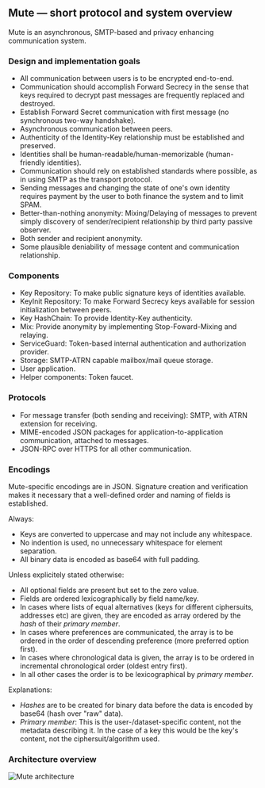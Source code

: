 Mute — short protocol and system overview
-----------------------------------------

Mute is an asynchronous, SMTP-based and privacy enhancing communication system.


### Design and implementation goals

- All communication between users is to be encrypted end-to-end.
- Communication should accomplish Forward Secrecy in the sense that keys
  required to decrypt past messages are frequently replaced and destroyed.
- Establish Forward Secret communication with first message (no synchronous
  two-way handshake).
- Asynchronous communication between peers.
- Authenticity of the Identity-Key relationship must be established and
  preserved.
- Identities shall be human-readable/human-memorizable (human-friendly
  identities).
- Communication should rely on established standards where possible, as in using
  SMTP as the transport protocol.
- Sending messages and changing the state of one's own identity requires payment
  by the user to both finance the system and to limit SPAM.
- Better-than-nothing anonymity: Mixing/Delaying of messages to prevent simply
  discovery of sender/recipient relationship by third party passive observer.
- Both sender and recipient anonymity.
- Some plausible deniability of message content and communication relationship.


### Components

- Key Repository: To make public signature keys of identities available.
- KeyInit Repository: To make Forward Secrecy keys available for session
  initialization between peers.
- Key HashChain: To provide Identity-Key authenticity.
- Mix: Provide anonymity by implementing Stop-Foward-Mixing and relaying.
- ServiceGuard: Token-based internal authentication and authorization provider.
- Storage: SMTP-ATRN capable mailbox/mail queue storage.
- User application.
- Helper components: Token faucet.


### Protocols

- For message transfer (both sending and receiving): SMTP, with ATRN extension
  for receiving.
- MIME-encoded JSON packages for application-to-application communication,
  attached to messages.
- JSON-RPC over HTTPS for all other communication.


### Encodings

Mute-specific encodings are in JSON. Signature creation and verification makes
it necessary that a well-defined order and naming of fields is established.

Always:
- Keys are converted to uppercase and may not include any whitespace.
- No indention is used, no unnecessary whitespace for element separation.
- All binary data is encoded as base64 with full padding.

Unless explicitely stated otherwise:	
- All optional fields are present but set to the zero value.
- Fields are ordered lexicographically by field name/key.
- In cases where lists of equal alternatives (keys for different ciphersuits,
  addresses etc) are given, they are encoded as array ordered by the _hash_ of
  their _primary member_.
- In cases where preferences are communicated, the array is to be ordered in the
  order of descending preference (more preferred option first).
- In cases where chronological data is given, the array is to be ordered in
  incremental chronological order (oldest entry first).
- In all other cases the order is to be lexicographical by _primary member_.

Explanations:
- _Hashes_ are to be created for binary data before the data is encoded by
  base64 (hash over "raw" data).
- _Primary member_: This is the user-/dataset-specific content, not the metadata
  describing it. In the case of a key this would be the key's content, not the
  ciphersuit/algorithm used.


### Architecture overview

![Mute architecture](https://rawgit.com/mutecomm/mute/master/doc/figures/architecture.svg)
